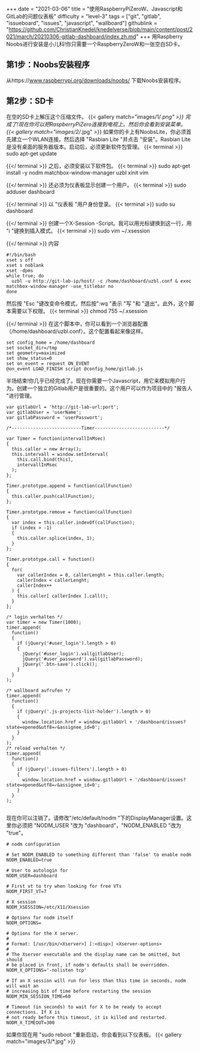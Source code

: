+++
date = "2021-03-06"
title = "使用RaspberryPiZeroW、Javascript和GitLab的问题仪表板"
difficulty = "level-3"
tags = ["git", "gitlab", "issueboard", "issues", "javascript", "wallboard"]
githublink = "https://github.com/ChristianKnedel/knedelverse/blob/main/content/post/2021/march/20210306-gitlab-dashboard/index.zh.md"
+++
用Raspberry Noobs进行安装是小儿科!你只需要一个RaspberryZeroW和一张空白SD卡。
## 第1步：Noobs安装程序
从https://www.raspberrypi.org/downloads/noobs/ 下载Noobs安装程序。
## 第2步：SD卡
在空的SD卡上解压这个压缩文件。
{{< gallery match="images/1/*.png" >}}
完成了!现在你可以把RaspberryPiZero连接到电视上。然后你会看到安装菜单。
{{< gallery match="images/2/*.jpg" >}}
如果你的卡上有NoobsLite，你必须首先建立一个WLAN连接。然后选择 "Rasbian Lite "并点击 "安装"。Rasbian Lite是没有桌面的服务器版本。启动后，必须更新软件包管理。
{{< terminal >}}
sudo apt-get update

{{</ terminal >}}
之后，必须安装以下软件包。
{{< terminal >}}
sudo apt-get install -y nodm matchbox-window-manager uzbl xinit vim

{{</ terminal >}}
还必须为仪表板显示创建一个用户。
{{< terminal >}}
sudo adduser dashboard

{{</ terminal >}}
以 "仪表板 "用户身份登录。
{{< terminal >}}
sudo su dashboard

{{</ terminal >}}
创建一个X-Session -Script。我可以用光标键换到这一行，用 "i "键换到插入模式。
{{< terminal >}}
sudo vim ~/.xsession

{{</ terminal >}}
内容
```
#!/bin/bash 
xset s off 
xset s noblank 
xset -dpms 
while true; do 
  uzbl -u http://git-lab-ip/host/ -c /home/dashboard/uzbl.conf & exec matchbox-window-manager -use_titlebar no
done

```
然后按 "Esc "键改变命令模式，然后按":wq "表示 "写 "和 "退出"。此外，这个脚本需要以下权限。
{{< terminal >}}
chmod 755 ~/.xsession

{{</ terminal >}}
在这个脚本中，你可以看到一个浏览器配置（/home/dashboard/uzbl.conf）。这个配置看起来像这样。
```
set config_home = /home/dashboard 
set socket_dir=/tmp 
set geometry=maximized 
set show_status=0 
set on_event = request ON_EVENT 
@on_event LOAD_FINISH script @config_home/gitlab.js

```
半场结束!你几乎已经完成了。现在你需要一个Javascript，用它来模拟用户行为。创建一个独立的Gitlab用户是很重要的。这个用户可以作为项目中的 "报告人 "进行管理。
```
var gitlabUrl = 'http://git-lab-url:port';
var gitlabUser = 'userName';
var gitlabPassword = 'userPasswort';

/*--------------------------Timer--------------------------*/

var Timer = function(intervallInMsec)
{
  this.caller = new Array();
  this.intervall = window.setInterval(
    this.call.bind(this),
    intervallInMsec
  );
};

Timer.prototype.append = function(callFunction)
{
  this.caller.push(callFunction);
};

Timer.prototype.remove = function(callFunction)
{
  var index = this.caller.indexOf(callFunction);
  if (index > -1) 
  {
    this.caller.splice(index, 1);
  }
};

Timer.prototype.call = function()
{
  for(
    var callerIndex = 0, callerLenght = this.caller.length;
    callerIndex < callerLenght;
    callerIndex++
  ) {
    this.caller[ callerIndex ].call();
  }
};

/* login verhalten */
var timer = new Timer(1000);
timer.append(
  function()
  {
    if (jQuery('#user_login').length > 0)
    {
      jQuery('#user_login').val(gitlabUser);
      jQuery('#user_password').val(gitlabPassword);
      jQuery('.btn-save').click();
    }
  }
);

/* wallboard aufrufen */
timer.append(
  function()
  {
    if (jQuery('.js-projects-list-holder').length > 0)
    {
      window.location.href = window.gitlabUrl + '/dashboard/issues?state=opened&utf8=✓&assignee_id=0';
    }
  }
);
/* reload verhalten */
timer.append(
  function()
  {
    if (jQuery('.issues-filters').length > 0)
    {
      window.location.href = window.gitlabUrl + '/dashboard/issues?state=opened&utf8=✓&assignee_id=0';
    }
  }
);


```
现在你可以注销了。请修改"/etc/default/nodm "下的DisplayManager设置。这里你必须把 "NODM_USER "改为 "dashboard"，"NODM_ENABLED "改为 "true"。
```
# nodm configuration

# Set NODM_ENABLED to something different than 'false' to enable nodm
NODM_ENABLED=true

# User to autologin for
NODM_USER=dashboard

# First vt to try when looking for free VTs
NODM_FIRST_VT=7

# X session
NODM_XSESSION=/etc/X11/Xsession

# Options for nodm itself
NODM_OPTIONS=

# Options for the X server.
#
# Format: [/usr/bin/<Xserver>] [:<disp>] <Xserver-options>
#
# The Xserver executable and the display name can be omitted, but should
# be placed in front, if nodm's defaults shall be overridden.
NODM_X_OPTIONS='-nolisten tcp'

# If an X session will run for less than this time in seconds, nodm will wait an
# increasing bit of time before restarting the session
NODM_MIN_SESSION_TIME=60

# Timeout (in seconds) to wait for X to be ready to accept connections. If X is
# not ready before this timeout, it is killed and restarted.
NODM_X_TIMEOUT=300

```
如果你现在用 "sudo reboot "重新启动，你会看到以下仪表板。
{{< gallery match="images/3/*.jpg" >}}